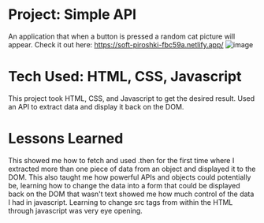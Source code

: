 # Project: Simple API

An application that when a button is pressed a random cat picture will appear.
Check it out here: https://soft-piroshki-fbc59a.netlify.app/
![image](https://user-images.githubusercontent.com/112406976/196280189-fd94bddd-eacf-41e2-82a0-1989c184baca.png)
# Tech Used: HTML, CSS, Javascript 
This project took HTML, CSS, and Javascript to get the desired result. Used an API to extract data
and display it back on the DOM. 
# Lessons Learned
This showed me how to fetch and used .then for the first time where I extracted more than 
one piece of data from an object and displayed it to the DOM. This also taught me how powerful
APIs and objects could potentially be, learning how to change the data into a form that could be displayed back on the 
DOM that wasn't text showed me how much control of the data I had in javascript. Learning to change src tags from within the HTML
through javascript was very eye opening. 
